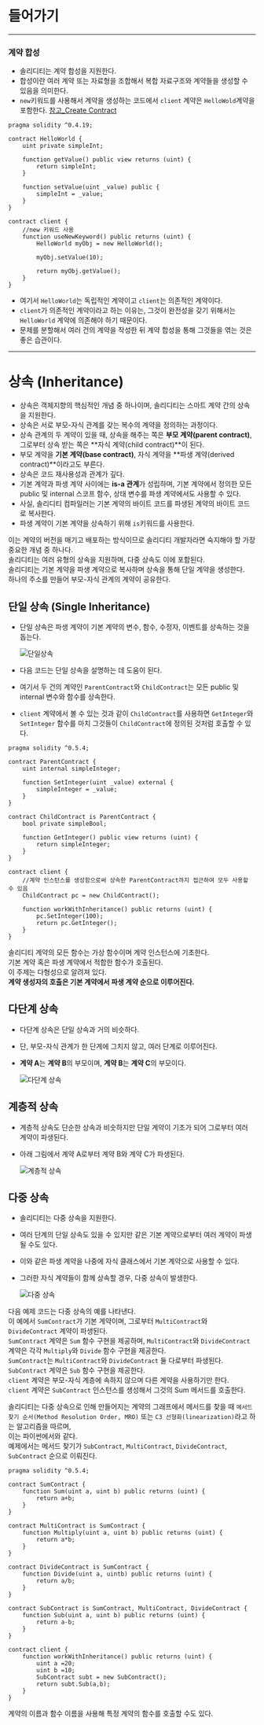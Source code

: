# 들어가기
<hr>

### 계약 합성

- 솔리디티는 계약 합성을 지원한다.
- 합성이란 여러 계약 또는 자료형을 조합해서 복합 자료구조와 계약들을 생성할 수 있음을 의미한다.
- `new`키워드를 사용해서 계약을 생성하는 코드에서 `client` 계약은 `HelloWold`계약을 포함한다. [참고_Create Contract](https://github.com/lhn1455/TIL/blob/980937acf340afb3008e6572f852c9cd6072dcc0/Solidity/Create%20Contract.md)
```solidity
pragma solidity ^0.4.19;

contract HelloWorld {
    uint private simpleInt;
    
    function getValue() public view returns (uint) {
        return simpleInt;
    }
    
    function setValue(uint _value) public {
        simpleInt = _value;
    }
}

contract client {
    //new 키워드 사용
    function useNewKeyword() public returns (uint) {
        HelloWorld myObj = new HelloWorld(); 
        
        myObj.setValue(10);
        
        return myObj.getValue();
    }
}
```
- 여기서 `HelloWorld`는 독립적인 계약이고 `client`는 의존적인 계약이다.
- `client`가 의존적인 계약이라고 하는 이유는, 그것이 완전성을 갖기 위해서는 `HelloWorld` 계약에 의존해야 하기 때문이다.
- 문제를 분할해서 여러 건의 계약을 작성한 뒤 계약 합성을 통해 그것들을 엮는 것은 좋은 습관이다.

<hr>


# 상속 (Inheritance)
- 상속은 객체지향의 핵심적인 개념 중 하나이며, 솔리디티는 스마트 계약 간의 상속을 지원한다.
- 상속은 서로 부모-자식 관계를 갖는 복수의 계약을 정의하는 과정이다.
- 상속 관계의 두 계약이 있을 때, 상속을 해주는 쪽은 **부모 계약(parent contract)**, 그로부터 상속 받는 쪽은 **자식 계약(child contract)**이 된다.
- 부모 계약을 **기본 계약(base contract)**, 자식 계약을 **파생 계약(derived contract)**이라고도 부른다.
- 상속은 코드 재사용성과 관계가 깊다.
- 기본 계약과 파생 계약 사이에는 **is-a 관계**가 성립하며, 기본 계약에서 정의한 모든 public 및 internal 스코프 함수, 상태 변수를 파생 계약에서도 사용할 수 있다.
- 사실, 솔리디티 컴파일러는 기본 계약의 바이트 코드를 파생된 계약의 바이트 코드로 복사한다.
- 파생 계약이 기본 계약을 상속하기 위해 `is`키워드를 사용한다.

이는 계약의 버전을 매기고 배포하는 방식이므로 솔리디티 개발자라면 숙지해야 할 가장 중요한 개념 중 하나다.   
솔리디티는 여러 유형의 상속을 지원하며, 다중 상속도 이에 포함된다.   
솔리디티는 기본 계약을 파생 계약으로 복사하며 상속을 통해 단일 계약을 생성한다.   
하나의 주소를 만들어 부모-자식 관계의 계약이 공유한다.   

## 단일 상속 (Single Inheritance)
- 단일 상속은 파생 계약이 기본 계약의 변수, 함수, 수정자, 이벤트를 상속하는 것을 돕는다.   

    ![단일상속](/Solidity/img/img.png)

- 다음 코드는 단일 상속을 설명하는 데 도움이 된다.
- 여기서 두 건의 계약인 `ParentContract`와 `ChildContract`는 모든 public 및 internal 변수와 함수를 상속한다.
- `client` 계약에서 볼 수 있는 것과 같이 `ChildContract`를 사용하면 `GetInteger`와 `SetInteger` 함수를 마치 그것들이 `ChildContract`에 정의된 것처럼 호출할 수 있다.
```solidity
pragma solidity ^0.5.4;

contract ParentContract {
    uint internal simpleInteger;
    
    function SetInteger(uint _value) external {
        simpleInteger = _value;
    }
}

contract ChildContract is ParentContract {
    bool private simpleBool;
    
    function GetInteger() public view returns (uint) {
        return simpleInteger;
    }
}

contract client {
    //계약 인스턴스를 생성함으로써 상속한 ParentContract까지 접근하여 모두 사용할 수 있음
    ChildContract pc = new ChildContract(); 
    
    function workWithInheritance() public returns (uint) {
        pc.SetInteger(100);
        return pc.GetInteger();
    }
}
```

솔리디티 계약의 모든 함수는 가상 함수이며 계약 인스턴스에 기초한다.   
기본 계약 혹은 파생 계약에서 적합한 함수가 호출된다.   
이 주제는 다형성으로 알려져 있다.   
**계약 생성자의 호출은 기본 계약에서 파생 계약 순으로 이루어진다.**   


## 다단계 상속
- 다단계 상속은 단일 상속과 거의 비슷하다.
- 단, 부모-자식 관계가 한 단계에 그치지 않고, 여러 단계로 이루어진다.
- **계약 A**는 **계약 B**의 부모이며, **계약 B**는 **계약 C**의 부모이다.   

    ![다단계 상속](/Solidity/img/inheritance.png)

## 계층적 상속
- 계층적 상속도 단순한 상속과 비숫하지만 단일 계약이 기초가 되어 그로부터 여러 계약이 파생된다.
- 아래 그림에서 계약 A로부터 계약 B와 계약 C가 파생된다.

    ![계층적 상속](/Solidity/img/inheritance1.png)

## 다중 상속
- 솔리디티는 다중 상속을 지원한다.
- 여러 단계의 단일 상속도 있을 수 있지만 같은 기본 계약으로부터 여러 계약이 파생될 수도 있다.
- 이와 같은 파생 계약을 나중에 자식 클래스에서 기본 계약으로 사용할 수 있다.
- 그러한 자식 계약들이 함께 상속할 경우, 다중 상속이 발생한다.   

    ![다중 상속](/Solidity/img/inheritance2.png)

다음 예제 코드는 다중 상속의 예를 나타낸다.   
이 예에서 `SumContract`가 기본 계약이며, 그로부터 `MultiContract`와 `DivideContract` 계약이 파생된다.   
`SumContract` 계약은 `Sum` 함수 구현을 제공하며, `MultiContract`와 `DivideContract` 계약은 각각 `Multiply`와 `Divide` 함수 구현을 제공한다.   
`SumContract`는 `MultiContract`와 `DivideContract` 둘 다로부터 파생된다.   
`SubContract` 계약은 `Sub` 함수 구현을 제공한다.   
`client` 계약은 부모-자식 계층에 속하지 않으며 다른 계약을 사용하기만 한다.   
`client` 계약은 `SubContract` 인스턴스를 생성해서 그것의 Sum 메서드를 호출한다.   

솔리디티는 다중 상속으로 인해 만들어지는 계약의 그래프에서 메서드를 찾을 때 `메서드 찾기 순서(Method Resolution Order, MRO)` 또는 `C3 선형화(linearization)`라고 하는 알고리즘을 따르며,   
이는 파이썬에서와 같다.   
예제에서는 메서드 찾기가 `SubContract`, `MultiContract`, `DivideContract`, `SubContract` 순으로 이뤄진다.

```solidity
pragma solidity ^0.5.4;

contract SumContract {
    function Sum(uint a, uint b) public returns (uint) {
        return a+b;
    }
}

contract MultiContract is SumContract {
    function Multiply(uint a, uint b) public returns (uint) {
        return a*b;
    }
}

contract DivideContract is SumContract {
    function Divide(uint a, uintb) public returns (uint) {
        return a/b;
    }
}

contract SubContract is SumContract, MultiContract, DivideContract {
    function Sub(uint a, uint b) public returns (uint) {
        return a-b;
    }
}

contract client {
    function workWithInheritance() public returns (uint) {
        uint a =20;
        uint b =10;
        SubContract subt = new SubContract();
        return subt.Sub(a,b);
    }
}
```
계약의 이름과 함수 이름을 사용해 특정 계약의 함수를 호출할 수도 있다.
